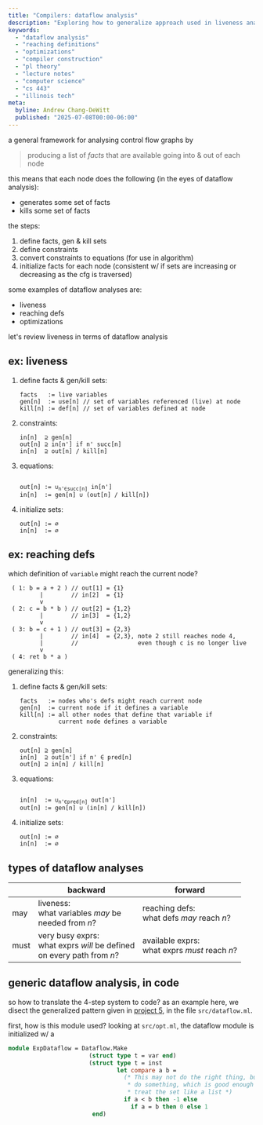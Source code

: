 ```yaml
---
title: "Compilers: dataflow analysis"
description: "Exploring how to generalize approach used in liveness analysis from previous lecture to create an abstract dataflow analysis framework."
keywords:
  - "dataflow analysis"
  - "reaching definitions"
  - "optimizations"
  - "compiler construction"
  - "pl theory"
  - "lecture notes"
  - "computer science"
  - "cs 443"
  - "illinois tech"
meta:
  byline: Andrew Chang-DeWitt
  published: "2025-07-08T00:00-06:00"
---
```


a general framework for analysing control flow graphs by

> producing a list of _facts_ that are available going into & out of each node

this means that each node does the following (in the eyes of dataflow
analysis):

- generates some set of facts
- kills some set of facts

the steps:

1. define facts, gen & kill sets
2. define constraints
3. convert constraints to equations (for use in algorithm)
4. initialize facts for each node (consistent w/ if sets are increasing or
   decreasing as the cfg is traversed)

some examples of dataflow analyses are:

- liveness
- reaching defs
- optimizations

let's review liveness in terms of dataflow analysis

## ex: liveness

1. define facts & gen/kill sets:

   ```
   facts   := live variables
   gen[n]  := use[n] // set of variables referenced (live) at node
   kill[n] := def[n] // set of variables defined at node
   ```

2. constraints:

   ```
   in[n]  ⊇ gen[n]
   out[n] ⊇ in[n'] if n' succ[n]
   in[n]  ⊇ out[n] / kill[n]
   ```

3. equations:

   <pre><code>
   out[n] := ∪<sub>n'∈succ[n]</sub> in[n']
   in[n]  := gen[n] ∪ (out[n] / kill[n])
   </pre></code>

4. initialize sets:

   ```
   out[n] := ∅
   in[n]  := ∅
   ```

## ex: reaching defs

which definition of `variable` might reach the current node?

```
 ( 1: b = a + 2 ) // out[1] = {1}
         |        // in[2]  = {1}
         v
 ( 2: c = b * b ) // out[2] = {1,2}
         |        // in[3]  = {1,2}
         v
 ( 3: b = c + 1 ) // out[3] = {2,3}
         |        // in[4]  = {2,3}, note 2 still reaches node 4,
         |        //                 even though c is no longer live
         v
 ( 4: ret b * a )
```

generalizing this:

1. define facts & gen/kill sets:

   ```
   facts   := nodes who's defs might reach current node
   gen[n]  := current node if it defines a variable
   kill[n] := all other nodes that define that variable if
              current node defines a variable
   ```

2. constraints:

   ```
   out[n] ⊇ gen[n]
   in[n]  ⊇ out[n'] if n' ∈ pred[n]
   out[n] ⊇ in[n] / kill[n]
   ```

3. equations:

   <pre><code>
   in[n]  := ∪<sub>n'∈pred[n]</sub> out[n']
   out[n] := gen[n] ∪ (in[n] / kill[n])
   </pre></code>

4. initialize sets:

   ```
   out[n] := ∅
   in[n]  := ∅
   ```

## types of dataflow analyses

|      | backward                                                                        | forward                                            |
| ---- | ------------------------------------------------------------------------------- | -------------------------------------------------- |
| may  | liveness:<br />what variables _may_ be<br />needed from _n_?                    | reaching defs:<br />what defs _may_ reach _n_?     |
| must | very busy exprs:<br />what exprs _will_ be defined<br />on every path from _n_? | available exprs:<br />what exprs _must_ reach _n_? |

## generic dataflow analysis, in code

so how to translate the 4-step system to code? as an example here, we
disect the generalized pattern given in [project 5](../prj_5/), in the file
`src/dataflow.ml`.

first, how is this module used? looking at `src/opt.ml`, the dataflow module is initialized w/ a

```ocaml
module ExpDataflow = Dataflow.Make
                       (struct type t = var end)
                       (struct type t = inst
                               let compare a b =
                                 (* This may not do the right thing, but it'll
                                  * do something, which is good enough to just
                                  * treat the set like a list *)
                                 if a < b then -1 else
                                   if a = b then 0 else 1
                        end)
```
